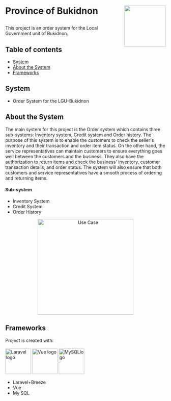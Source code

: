 # <p align="left"> Province of Bukidnon <img align="right" width="130" height="130" src="https://user-images.githubusercontent.com/110511810/182833967-10ee68c3-de51-4488-8fb9-b35af178f7e0.png"> 

This project is an order system for the Local Government unit of Bukidnon.

## Table of contents
* [System](#system)
* [About the System](#about-the-system)
* [Frameworks](#frameworks)

## System
* Order System for the LGU-Bukidnon
	
## About the System
The main system for this project is the Order system which contains three sub-systems: Inventory system, Credit system and Order history. The purpose of this system is to enable the customers to check the seller's inventory and their transaction and order item status. On the other hand, the service representatives can maintain customers to ensure everything goes well between the customers and the business. They also have the authorization to return items and check the business' inventory, customer transaction details, and order status. The system will also ensure that both customers and service representatives have a smooth process of ordering and returning items.
#### Sub-system
* Inventory System
* Credit System
* Order History
<p align = "center">
<img height="300" src="https://user-images.githubusercontent.com/110511810/182857349-d242b079-4dc5-4627-b9ce-efd4e388b32b.jpg" alt="Use Case">
	
## Frameworks
Project is created with: <br> <br>
<img height="80" src="https://raw.githubusercontent.com/laravel/art/master/logo-lockup/5%20SVG/2%20CMYK/1%20Full%20Color/laravel-logolockup-cmyk-red.svg" alt="Laravel logo"> <img height="80" src="https://user-images.githubusercontent.com/110511810/182852513-928532de-7ae6-4da8-a9df-983bb33ffb24.png" alt="Vue logo"> <img height="80" src="https://user-images.githubusercontent.com/110511810/182852842-1e610e16-213b-4e38-9c52-a2c473407047.png" alt="MySQLlogo">
* Laravel+Breeze 
* Vue
* My SQL
<br>
<p align="center">
